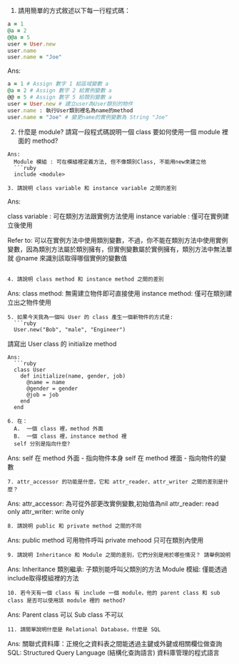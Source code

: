 1. 請用簡單的方式敘述以下每一行程式碼：

  ```ruby 
  a = 1 
  @a = 2
  @@a = 5
  user = User.new
  user.name
  user.name = "Joe"
  ```
Ans: 
  ```ruby
  a = 1 # Assign 數字 1 給區域變數 a 
  @a = 2 # Assign 數字 2 給實例變數 a 
  @@ = 5 # Assign 數字 5 給類別變數 a 
  user = User.new # 建立user為User類別的物件
  user.name : 執行User類別裡名為name的method
  user.name = "Joe" # 變更name的實例變數為 String "Joe"
  ```

2. 什麼是 module? 請寫一段程式碼說明一個 class 要如何使用一個 module 裡面的 method?
```
Ans:
  Module 模組 : 可在模組裡定義方法, 但不像類別Class, 不能用new來建立他
  ```ruby
  include <module>
  ```
```
3. 請說明 class variable 和 instance variable 之間的差別
```
Ans:

  class variable : 可在類別方法跟實例方法使用
  instance variable : 僅可在實例建立後使用

  Refer to:
  可以在實例方法中使用類別變數，不過，你不能在類別方法中使用實例變數，因為類別方法屬於類別擁有，但實例變數屬於實例擁有，類別方法中無法單就 @name 來識別該取得哪個實例的變數值
```

4. 請說明 class method 和 instance method 之間的差別
```
Ans:
  class method: 無需建立物件即可直接使用
  instance method: 僅可在類別建立出之物件使用
```
5. 如果今天我為一個叫 User 的 class 產生一個新物件的方式是:
  ```ruby
  User.new("Bob", "male", "Engineer")
  ```
請寫出 User class 的 initialize method
```
Ans:
  ```ruby
  class User
    def initialize(name, gender, job)
      @name = name
      @gender = gender
      @job = job
    end
  end
  ```
```
6. 在：
  A.  一個 class 裡，method 外面
  B.  一個 class 裡，instance method 裡
  self 分別是指向什麼?
```
Ans:
  self 在 method 外面 - 指向物件本身
  self 在 method 裡面 - 指向物件的變數
```
7. attr_accessor 的功能是什麼，它和 attr_reader、attr_writer 之間的差別是什麼？
```
Ans:
  attr_accessor: 為可從外部更改實例變數,初始值為nil
  attr_reader: read only
  attr_writer: write only
```
8. 請說明 public 和 private method 之間的不同
```
Ans:
  public method 可用物件呼叫
  private mehood 只可在類別內使用
```
9. 請說明 Inheritance 和 Module 之間的差別，它們分別是用於哪些情況？ 請舉例說明
```
Ans:
  Inheritance 類別繼承: 子類別能呼叫父類別的方法
  Module 模組: 僅能透過include取得模組裡的方法
```
10. 若今天有一個 class 有 include 一個 module，他的 parent class 和 sub class 是否可以使用該 module 裡的 method?
```
Ans:
  Parent class 可以
  Sub class 不可以
```
11. 請間單說明什麼是 Relational Database，什麼是 SQL
```
Ans:
  關聯式資料庫：正規化之資料表之間能透過主鍵或外鍵或相關欄位做查詢
  SQL: Structured Query Language (結構化查詢語言) 資料庫管理的程式語言
```